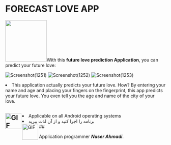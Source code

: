 <h1> FORECAST LOVE APP </h1>

<p><img src="https://bestanimations.com/uploads/gifs/1481194674lovehearts-62.gif"  width="130">With this <strong>future love prediction Application</strong>, you can predict your future love:</p>

![Screenshot(1251)](https://user-images.githubusercontent.com/125409221/229806687-f90f0dca-7477-49c9-9f4e-63ad069f8160.png) ![Screenshot(1252)](https://user-images.githubusercontent.com/125409221/229806690-21643a7c-0bff-4d85-b3fe-8feb5a14fe07.jpg) ![Screenshot(1253)](https://user-images.githubusercontent.com/125409221/229806702-4a7c4ecf-9aec-4b3e-83c2-148761012ace.jpg)
<p>
   <li>This application actually predicts your future love. How? By entering your name and age and placing your fingers on the fingerprint, this app predicts your future love. You even tell you the age and name of the city of your love.</li></p>

## <img align="left" alt="GIF" height="50px" src="https://www.toptimenet.com/images/setting.gif"/> <ul>
  <li>
            Applicable on all Android operating systems
</li>
  <li>
    برنامه را اجرا کنید و از  آن لذت ببرید
  </li>
</ul>
## <img align="left" alt="GIF" height="50px" src="https://cdn.dribbble.com/users/2131993/screenshots/4948736/thoughtworks-gif_dribbble.gif"/> <ul>
Application programmer <em><strong>Naser Ahmadi</strong></em>.


